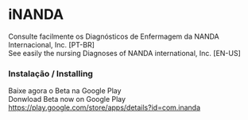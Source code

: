 # iNANDA

Consulte facilmente os Diagnósticos de Enfermagem da NANDA Internacional, Inc. [PT-BR]</br>
See easily the nursing Diagnoses of NANDA international, Inc. [EN-US]

### Instalação / Installing
Baixe agora o Beta na Google Play </br>
Donwload Beta now on Google Play </br>
https://play.google.com/store/apps/details?id=com.inanda
